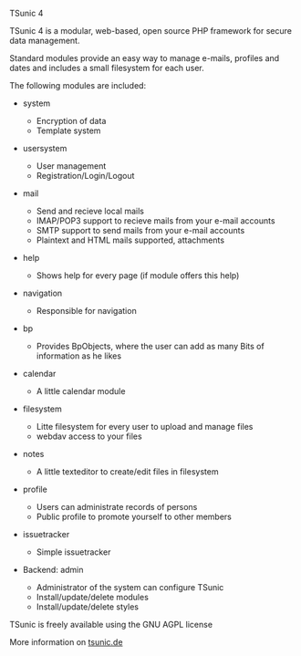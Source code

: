 TSunic 4

TSunic 4 is a modular, web-based, open source PHP framework for secure data
management.

Standard modules provide an easy way to manage e-mails, profiles and dates and
includes a small filesystem for each user.

The following modules are included:
 - system
    * Encryption of data
    * Template system
 - usersystem
    * User management
    * Registration/Login/Logout
 - mail
    * Send and recieve local mails
    * IMAP/POP3 support to recieve mails from your e-mail accounts
    * SMTP support to send mails from your e-mail accounts
    * Plaintext and HTML mails supported, attachments
 - help
    * Shows help for every page (if module offers this help)
 - navigation
    * Responsible for navigation
 - bp
    * Provides BpObjects, where the user can add as many Bits of information
      as he likes
 - calendar
    * A little calendar module
 - filesystem
    * Litte filesystem for every user to upload and manage files
    * webdav access to your files
 - notes
    * A little texteditor to create/edit files in filesystem
 - profile
    * Users can administrate records of persons
    * Public profile to promote yourself to other members
 - issuetracker
    * Simple issuetracker

 - Backend: admin
    * Administrator of the system can configure TSunic
    * Install/update/delete modules
    * Install/update/delete styles

TSunic is freely available using the GNU AGPL license

More information on <a href="http://tsunic.de" target="_blank">tsunic.de</a>
